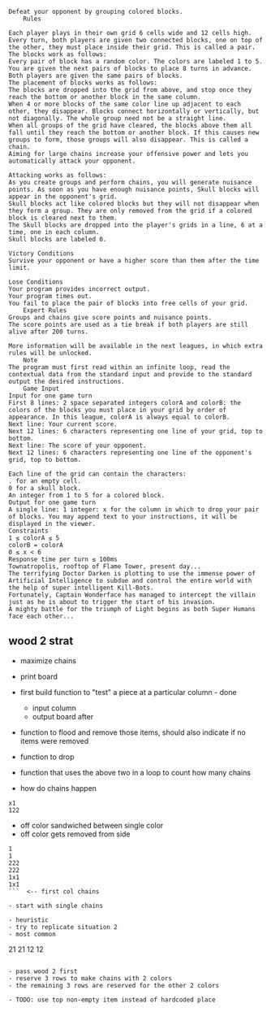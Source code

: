 ``` 	The Goal
Defeat your opponent by grouping colored blocks.
 	Rules

Each player plays in their own grid 6 cells wide and 12 cells high. Every turn, both players are given two connected blocks, one on top of the other, they must place inside their grid. This is called a pair. The blocks work as follows:
Every pair of block has a random color. The colors are labeled 1 to 5.
You are given the next pairs of blocks to place 8 turns in advance.
Both players are given the same pairs of blocks.
The placement of blocks works as follows:
The blocks are dropped into the grid from above, and stop once they reach the bottom or another block in the same column.
When 4 or more blocks of the same color line up adjacent to each other, they disappear. Blocks connect horizontally or vertically, but not diagonally. The whole group need not be a straight line.
When all groups of the grid have cleared, the blocks above them all fall until they reach the bottom or another block. If this causes new groups to form, those groups will also disappear. This is called a chain.
Aiming for large chains increase your offensive power and lets you automatically attack your opponent.

Attacking works as follows:
As you create groups and perform chains, you will generate nuisance points. As soon as you have enough nuisance points, Skull blocks will appear in the opponent's grid.
Skull blocks act like colored blocks but they will not disappear when they form a group. They are only removed from the grid if a colored block is cleared next to them.
The Skull blocks are dropped into the player's grids in a line, 6 at a time, one in each column.
Skull blocks are labeled 0.

Victory Conditions
Survive your opponent or have a higher score than them after the time limit.

Lose Conditions
Your program provides incorrect output.
Your program times out.
You fail to place the pair of blocks into free cells of your grid.
 	Expert Rules
Groups and chains give score points and nuisance points.
The score points are used as a tie break if both players are still alive after 200 turns.

More information will be available in the next leagues, in which extra rules will be unlocked.
 	Note
The program must first read within an infinite loop, read the contextual data from the standard input and provide to the standard output the desired instructions.
 	Game Input
Input for one game turn
First 8 lines: 2 space separated integers colorA and colorB: the colors of the blocks you must place in your grid by order of appearance. In this league, colorA is always equal to colorB.
Next line: Your current score.
Next 12 lines: 6 characters representing one line of your grid, top to bottom.
Next line: The score of your opponent.
Next 12 lines: 6 characters representing one line of the opponent's grid, top to bottom.

Each line of the grid can contain the characters:
. for an empty cell.
0 for a skull block.
An integer from 1 to 5 for a colored block.
Output for one game turn
A single line: 1 integer: x for the column in which to drop your pair of blocks. You may append text to your instructions, it will be displayed in the viewer.
Constraints
1 ≤ colorA ≤ 5
colorB = colorA
0 ≤ x < 6
Response time per turn ≤ 100ms
Townatropolis, rooftop of Flame Tower, present day...
The terrifying Doctor Darken is plotting to use the immense power of Artificial Intelligence to subdue and control the entire world with the help of super intelligent Kill-Bots.
Fortunately, Captain Wonderface has managed to intercept the villain just as he is about to trigger the start of his invasion.
A mighty battle for the triumph of Light begins as both Super Humans face each other...

```

## wood 2 strat

- maximize chains

- print board
- first build function to "test" a piece at a particular column - done
  - input column
  - output board after

- function to flood and remove those items, should also indicate if no items were removed

- function to drop

- function that uses the above two in a loop to count how many chains

- how do chains happen
```
x1
122
```
- off color sandwiched between single color
- off color gets removed from side
```
1
1
222
222
1x1
1x1
```  <-- first col chains

- start with single chains

- heuristic
- try to replicate situation 2
- most common
```
21
21
12
12
```

- pass wood 2 first
- reserve 3 rows to make chains with 2 colors
- the remaining 3 rows are reserved for the other 2 colors

- TODO: use top non-empty item instead of hardcoded place